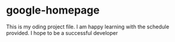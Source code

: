 # google-homepage
This is my oding project file. I am happy learning with the schedule provided. I hope to be a successful developer
